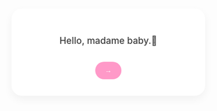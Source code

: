 <!DOCTYPE html>
<html lang="en">
<head>
  <meta charset="UTF-8">
  <title>Madame Baby 🌸</title>
  <style>
    :root {
      --soft-pink: #ffe3ec;
      --pink-accent: #ff99c8;
      --button-hover: #ff69b4;
      --text-color: #3f3f3f;
    }

    body {
      margin: 0;
      font-family: 'Helvetica Neue', sans-serif;
      background-color: var(--soft-pink);
      display: flex;
      align-items: center;
      justify-content: center;
      height: 100vh;
    }

    .card {
      background-color: white;
      padding: 2rem 2rem;
      border-radius: 1.5rem;
      box-shadow: 0 8px 20px rgba(0, 0, 0, 0.05);
      text-align: center;
      max-width: 380px;
      width: 90%;
    }

    h2 {
      color: var(--text-color);
      font-weight: 500;
      margin-bottom: 1.8rem;
    }

    button {
      background-color: var(--pink-accent);
      color: white;
      border: none;
      padding: 0.7rem 1.4rem;
      font-size: 1rem;
      border-radius: 999px;
      margin: 0.4rem;
      cursor: pointer;
      transition: background-color 0.3s ease;
    }

    button:hover {
      background-color: var(--button-hover);
    }

    img {
      max-width: 100%;
      border-radius: 1rem;
      margin-top: 1rem;
    }
  </style>
</head>
<body>
  <div class="card" id="card">
    <h2>Hello, madame baby.🌼</h2>
    <button onclick="nextQuestion()">→</button>
  </div>

  <script>
    const card = document.getElementById('card');

    function nextQuestion() {
      card.innerHTML = `
        <h2>Nananakit ba ang iyong kasukasuan?</h2>
        <button onclick="goodAnswer()"> Oo huhuhu</button>
        <button onclick="sunshineStart()"> Hindi naman</button>
      `;
    }

    function goodAnswer() {
      card.innerHTML = `
        <h2>What if i-exercise na yan</h2>
        <button onclick="inviteDate1()">Suree</button>
        <button onclick="finalNo()">Wag na, keri na'to</button>
      `;
    }
function inviteDate1() {
      card.innerHTML = `
        <h2>Are u free this coming Sunday in the afternoon? </h2>
        <button onclick="inviteDate()">Yaazz</button>
        <button onclick="finalNo()">Nopee</button>
      `;
    }

    function inviteDate() {
      card.innerHTML = `
        <h2>Then do you want to go on a jogging date with me?</h2>
        <button onclick="dateDetails()">Hmmm</button>
        <button onclick="finalNo()">ihh</button>
      `;
    }

    function dateDetails() {
      card.innerHTML = `
        <h2>Pretty pleasee</h2>
        <button onclick="confirmYes()">Shigi ne nge</button>
        <button onclick="confirmNo()">Ayaw q nga</button>
      `;
    }

    function confirmYes() {
      card.innerHTML = `
         <h2>Send a photo of pond naravit to confirm.</h2>
        
      `;
    }

    function confirmNo() {
      card.innerHTML = `
        <h2>AAAAAaaa sigi:33</h2>
      `;
    }

    function finalNo() {
      card.innerHTML = `
        <h2>AAAAAaaa sigi:33</h2>
      `;
    }

    // SUNSHINE PATH
    function sunshineStart() {
      card.innerHTML = `
        <h2>Tag-ulan na, hindi ka ba nilalamig?</h2>
        <button onclick="sunshineConfirm()">→</button>
      
      `;
    }

    function sunshineConfirm() {
      card.innerHTML = `
        <h2> What if i-coffee date na yan? uwuu</h2>
        <button onclick="sunshineYes()">shige</button>
        <button onclick="confirmNo()"> wag na, nak</button>
      `;
    }

    function sunshineYes() {
      card.innerHTML = `
        <h2>Yeheyy. Are u free ba this coming sunday?</h2>
          <button onclick="nextQuestion2()">→</button>
       `;
    }
    function nextQuestion2() {
      card.innerHTML = `
        <h2>If yes, seal the deal with pond naavit photoo.</h2>
      
      `;
    }
  </script>
</body>
</html>
